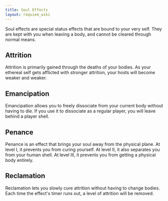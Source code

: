 ```yaml
---
title: Soul Effects
layout: requiem_wiki
---
```


Soul effects are special status effects that are bound to your very self.
They are kept with you when leaving a body, and cannot be cleared through normal means.

## Attrition
Attrition is primarily gained through the deaths of your bodies. As your ethereal self gets afflicted
with stronger attrition, your hosts will become weaker and weaker.

## Emancipation

Emancipation allows you to freely dissociate from your current body without having to die.
If you use it to dissociate as a regular player, you will leave behind a player shell.

## Penance

Penance is an effect that brings your soul away from the physical plane.
At level I, it prevents you from curing yourself.
At level II, it also separates you from your human shell.
At level III, it prevents you from getting a physical body entirely.

## Reclamation

Reclamation lets you slowly cure attrition without having to change bodies.
Each time the effect's timer runs out, a level of attrition will be removed.